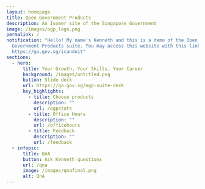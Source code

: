 ```yaml
---
layout: homepage
title: Open Government Products
description: An Isomer site of the Singapore Government
image: /images/ogp_logo.png
permalink: /
notification: "Hello! My name's Kenneth and this is a demo of the Open
  Government Products suite. You may access this website with this link:
  https://go.gov.sg/icandoit"
sections:
  - hero:
      title: Your Growth, Your Skills, Your Career
      background: /images/untitled.png
      button: Slide deck
      url: https://go.gov.sg/ogp-suite-deck
      key_highlights:
        - title: Choose products
          description: ""
          url: /ogpstats
        - title: Office Hours
          description: ""
          url: /officehours
        - title: Feedback
          description: ""
          url: /feedback
  - infopic:
      title: QnA
      button: Ask Kenneth questions
      url: /qna
      image: /images/qnafinal.png
      alt: QnA
---
```

